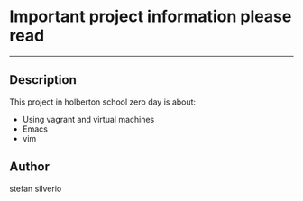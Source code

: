 # Important project information please read
---

## Description

This project in holberton school zero day is about:

* Using vagrant and virtual machines
* Emacs
* vim

## Author
stefan silverio
 
